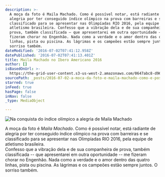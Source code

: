 ```yaml
---
description: >-
  A moça da foto é Maila Machado. Como é possível notar, está radiante de
  alegria por ter conseguido índice olímpico na prova com barreiras e se
  classificado para se apresentar nas Olimpíadas RIO 2016, pela equipe de
  atletismo brasileira. Confesso que a vibração dela e de sua companheira de
  prova, também classificada – que apresentarei em outra oportunidade – me
  fizeram chorar no Engenhão. Nada como a verdade e o amor dentro das quatro
  linhas, pista ou piscina. As lágrimas e os campeões estão sempre juntos. O
  sorriso também.
dateModified: '2016-07-02T07:41:12.958Z'
datePublished: '2016-07-02T07:41:13.401Z'
title: Maila Machado no Ibero Americano 2016
author: []
isBasedOnUrl: >-
  https://the-grid-user-content.s3-us-west-2.amazonaws.com/0647abc8-d962-444c-b9d6-f882d719e800.jpg
sourcePath: _posts/2016-07-02-a-moca-da-foto-e-maila-machado-como-e-possivel-notar-esta.md
starred: true
inFeed: true
hasPage: false
inNav: false
_type: MediaObject

---
```

![Na conquista do índice olímpico a alegria de Maila Machado](https://imgflo.herokuapp.com/graph/vahj1ThiexotieMo/c6ac01f73cf8b4ddf8a98086830a3048/croprotate.jpg?cropheight=1173&cropwidth=1280&degrees=0&input=https%3A%2F%2Fthe-grid-user-content.s3-us-west-2.amazonaws.com%2F0647abc8-d962-444c-b9d6-f882d719e800.jpg&x=0&y=0)

A moça da foto é _Maila Machado_. Como é possível notar, está radiante de alegria por ter conseguido índice olímpico na prova com barreiras e se classificado para se apresentar nas Olimpíadas RIO 2016, pela equipe de atletismo brasileira.  
Confesso que a vibração dela e de sua companheira de prova, também classificada -- que apresentarei em outra oportunidade -- me fizeram chorar no Engenhão. Nada como a verdade e o amor dentro das quatro linhas, pista ou piscina. As lágrimas e os campeões estão sempre juntos. O sorriso também.
